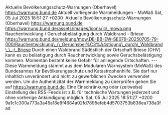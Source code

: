 Aktuelle Bevölkerungsschutz-Warnungen (Oberhavel) https://warnung.bund.de Aktuell vorliegende Warnmeldungen - MoWaS Sat, 05 Jul 2025 18:51:27 +0200 ![]() Aktuelle Bevölkerungsschutz-Warnungen (Oberhavel) https://warnung.bund.de https://warnung.bund.de/assets/images/icons/ic\_mowa.png Rauchentwicklung / Geruchsbelästigung durch Waldbrand - Briese https://warnung.bund.de/meldung/mow.DE-BB-EW-SE079-20250705-79-000/Rauchentwicklung\_/\_Geruchsbel%C3%A4stigung\_durch\_Waldbrand\_\_-\_Briese Durch einen Waldbrand Südöstlich der Ortschaft Briese (OHV) kann es zu belästigung durch Rauchentwicklung sowie Geruchsbelästigung kommen.
Momentan besteht keine Gefahr für anliegende Ortschaften. ---
Diese Warnmeldung stammt aus dem Modularen Warnsystem (MoWaS) des Bundesamtes für Bevölkerungsschutz und Katastrophenhilfe.
Sie darf nur inhaltlich unverändert und nicht zu gewerblichen Zwecken verwendet werden.
Um die Authentizität der Warnmeldung zu überprüfen gehen Sie auf https://warnung.bund.de.
Eine Einschränkung oder (zeitweise) Einstellung des RSS-Feeds ist z.B. für technische Wartungen jederzeit und ohne vorherige Ankündigung möglich. Sat, 05 Jul 2025 18:51:27 +0200 9a1c1c300a773a3a45a18e9f4684a02fd7895efeb4d5703753b836ea738a3fad
